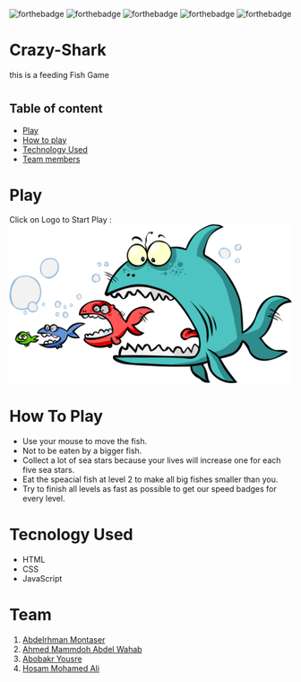 ![forthebadge](https://forthebadge.com/images/badges/built-by-developers.svg)
![forthebadge](https://forthebadge.com/images/badges/uses-brains.svg)
![forthebadge](https://forthebadge.com/images/badges/powered-by-coffee.svg)
![forthebadge](https://forthebadge.com/images/badges/powered-by-black-magic.svg)
![forthebadge](https://forthebadge.com/images/badges/makes-people-smile.svg)
#
# Crazy-Shark
this is a feeding Fish Game
#

## Table of content
* [Play](#play)
* [How to play](#how-to-play)
* [Technology Used](#technology-used) 
* [Team members](#team-members)

# Play
Click on Logo to Start Play :
[![Logo](./images/git_project.png)](https://crazy-shark.herokuapp.com/)


# How To Play
- Use your mouse to move the fish. 
- Not to be eaten by a bigger fish.
- Collect a lot of sea stars because your lives will increase one for each five sea stars.
- Eat the speacial fish at level 2 to make all big fishes smaller than you.
- Try to finish all levels as fast as possible to get our speed badges for every level.

# Tecnology Used
* HTML
* CSS
* JavaScript

# Team    
1) [Abdelrhman Montaser](https://www.linkedin.com/in/abdelrahman-montaser/)
2) [Ahmed Mammdoh Abdel Wahab](https://www.linkedin.com/in/ahmedmamdouh94/)
3) [Abobakr Yousre](https://www.linkedin.com/in/abobakryousre/)
4) [Hosam Mohamed Ali](https://www.linkedin.com/in/hossam-ali-940/)
